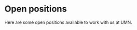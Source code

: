 Open positions
========================================================

Here are some open positions available to work with us at UMN. 

